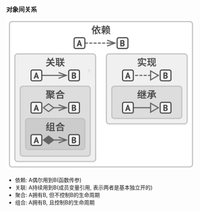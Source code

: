 ### 对象间关系
![对象间关系](img/对象间关系.jpg)

* 依赖: A偶尔用到B(函数传参)
* 关联: A持续用到B(成员变量引用, 表示两者是基本独立开的)
* 聚合: A拥有B, 但不控制B的生命周期
* 组合: A拥有B, 且控制B的生命周期